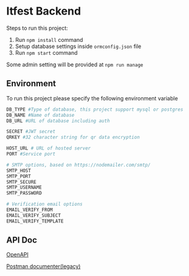 # Itfest Backend

Steps to run this project:

1. Run `npm install` command
2. Setup database settings inside `ormconfig.json` file
3. Run `npm start` command

Some admin setting will be provided at
`npm run manage`

## Environment
To run this project please specify the following environment variable
```bash
DB_TYPE #Type of database, this project support mysql or postgres
DB_NAME #Name of database
DB_URL #URL of database including auth

SECRET #JWT secret
QRKEY #32 character string for qr data encryption

HOST_URL # URL of hosted server
PORT #Service port

# SMTP options, based on https://nodemailer.com/smtp/
SMTP_HOST
SMTP_PORT
SMTP_SECURE
SMTP_USERNAME
SMTP_PASSWORD

# Verification email options
EMAIL_VERIFY_FROM
EMAIL_VERIFY_SUBJECT
EMAIL_VERIFY_TEMPLATE
```

## API Doc
[OpenAPI](docs/openapi.yaml)

[Postman documenter(legacy)](https://documenter.getpostman.com/view/8029552/SVtYR6LZ?version=latest)
